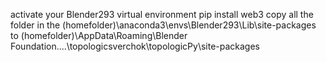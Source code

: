 activate your Blender293 virtual environment
pip install web3
copy all the folder in the (homefolder)\anaconda3\envs\Blender293\Lib\site-packages to (homefolder)\AppData\Roaming\Blender Foundation\....\topologicsverchok\topologicPy\site-packages

